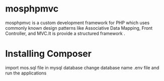 # mosphpmvc
mosphpmvc is a custom development framework for PHP which uses commonly known design patterns like Associative Data Mapping, Front Controller, and MVC.It is provide a structured framework .
# Installing Composer
import mos.sql file in mysql database
change database name .env file and run the applications
